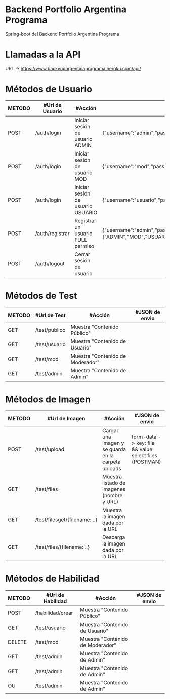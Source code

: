 # Backend Portfolio Argentina Programa
Spring-boot del Backend Portfolio Argentina Programa

# Llamadas a la API

URL -> https://www.backendargentinaprograma.heroku.com/api/

# Métodos de Usuario

METODO | #Url de Usuario | #Acción | #JSON de envio 
--- | --- | --- | --- 
POST | /auth/login | Iniciar sesión de usuario ADMIN | {"username":"admin","password":"123456"}
POST | /auth/login | Iniciar sesión de usuario MOD | {"username":"mod","password":"123456"}
POST | /auth/login | Iniciar sesión de usuario USUARIO | {"username":"usuario","password":"123456"}
POST | /auth/registrar | Registrar un usuario FULL permiso | {"username":"admin","password":"123456","email":"admin@admin.com","rol":["ADMIN","MOD","USUARIO"],"nombres":"gerardo","apellidos":"romero","telefono":"222222","domicilio":"micasa","nacionalidad":"argentina","fotoperfil":""}
POST | /auth/logout | Cerrar sesión de usuario | 

# Métodos de Test
METODO | #Url de Test | #Acción | #JSON de envio 
--- | --- | --- | --- 
GET | /test/publico | Muestra "Contenido Público" | 
GET | /test/usuario | Muestra "Contenido de Usuario" | 
GET | /test/mod | Muestra "Contenido de Moderador" | 
GET | /test/admin | Muestra "Contenido de Admin" | 

# Métodos de Imagen
METODO | #Url de Imagen | #Acción | #JSON de envio 
---  | --- | --- | --- 
POST | /test/upload | Cargar una imagen y se guarda en la carpeta uploads | form-data -> key: file && value: select files (POSTMAN)
GET  | /test/files | Muestra listado de imagenes (nombre y URL) | 
GET  | /test/filesget/{filename:...} | Muestra la imagen dada por la URL
GET  | /test/files/{filename:...} | Descarga la imagen dada por la URL  

# Métodos de Habilidad
METODO | #Url de Habilidad | #Acción | #JSON de envio 
--- | --- | --- | --- 
POST   | /habilidad/crear | Muestra "Contenido Público" | 
GET    | /test/usuario | Muestra "Contenido de Usuario" | 
DELETE | /test/mod | Muestra "Contenido de Moderador" | 
GET    | /test/admin | Muestra "Contenido de Admin" | 
GET    | /test/admin | Muestra "Contenido de Admin" | 
OU     | /test/admin | Muestra "Contenido de Admin" | 
